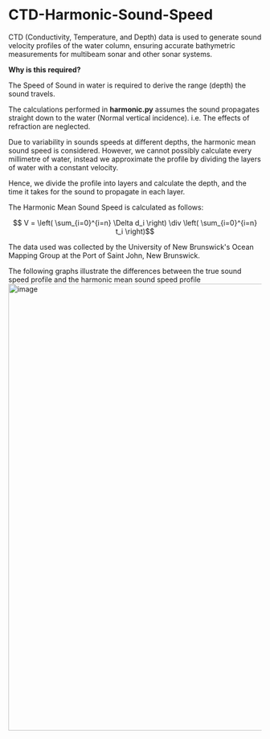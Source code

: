 # CTD-Harmonic-Sound-Speed

CTD (Conductivity, Temperature, and Depth) data is used to generate sound velocity profiles of the water column, ensuring accurate bathymetric measurements for multibeam sonar and other sonar systems.

**Why is this required?** 

 The Speed of Sound in water is required to derive the range (depth) the sound travels. 

 The calculations performed in **harmonic.py** assumes the sound propagates straight down to the water (Normal vertical incidence). i.e. The effects of refraction are neglected.

Due to variability in sounds speeds at different depths, the harmonic mean sound speed is considered. However, we cannot possibly calculate every millimetre of water, instead we approximate the profile by dividing the layers of water with a constant velocity. 

Hence, we divide the profile into layers and calculate the depth, and the time it takes for the sound to propagate in each layer.

The Harmonic Mean Sound Speed is calculated as follows: 

$$ V = \left( \sum_{i=0}^{i=n} \Delta d_i  \right) \div \left( \sum_{i=0}^{i=n} t_i \right)$$
 
The data used was collected by the University of New Brunswick's Ocean Mapping Group at the Port of Saint John, New Brunswick. 

The following graphs illustrate the differences between the true sound speed profile and the harmonic mean sound speed profile
<img width="890" alt="image" src="https://github.com/user-attachments/assets/72b8a903-d3ce-4916-bbcb-6346196a71fe" />


 
